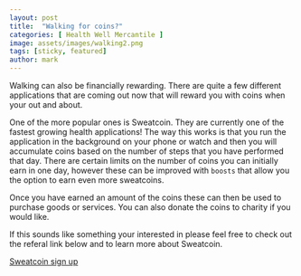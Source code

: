 ```yaml
---
layout: post
title:  "Walking for coins?"
categories: [ Health Well Mercantile ]
image: assets/images/walking2.png
tags: [sticky, featured]
author: mark
---
```

Walking can also be financially rewarding. There are quite a few different applications that are coming out now that will reward you with coins when your out and about.

One of the more popular ones is Sweatcoin. They are currently one of the fastest growing health applications! The way this works is that you run the application in the background on your phone or watch and then you will accumulate coins based on the number of steps that you have performed that day. There are certain limits on the number of coins you can initially earn in one day, however these can be improved with `boosts` that allow you the option to earn even more sweatcoins.

Once you have earned an amount of the coins these can then be used to purchase goods or services. You can also donate the coins to charity if you would like.

If this sounds like something your interested in please feel free to check out the referal link below and to learn more about Sweatcoin.

[Sweatcoin sign up](https://sc.healthwellmercantile.co.uk)
